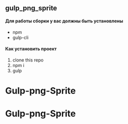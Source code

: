## gulp_png_sprite

#### Для работы сборки у вас должны быть установлены
* npm
* gulp-cli

#### Как установить проект
1. clone this repo
2. npm i
3. gulp

# Gulp-png-Sprite
# Gulp-png-Sprite
